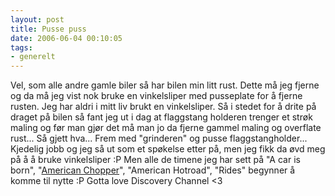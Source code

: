 ```yaml
---
layout: post
title: Pusse puss
date: 2006-06-04 00:10:05
tags: 
- generelt
---
```

Vel, som alle andre gamle biler så har bilen min litt rust. Dette må jeg fjerne og da må jeg vist nok bruke en vinkelsliper med pusseplate for å fjerne rusten. Jeg har aldri i mitt liv brukt en vinkelsliper. Så i stedet for å drite på draget på bilen så fant jeg ut i dag at flaggstang holderen trenger et strøk maling og før man gjør det må man jo da fjerne gammel maling og overflate rust... Så gjett hva... Frem med "grinderen" og pusse flaggstangholder... Kjedelig jobb og jeg så ut som et spøkelse etter på, men jeg fikk da øvd meg på å å bruke vinkelsliper :P Men alle de timene jeg har sett på "A car is born", "<a href="http://en.wikipedia.org/wiki/American_Chopper">American Chopper</a>", "American Hotroad", "Rides" begynner å komme til nytte :P Gotta love Discovery Channel &lt;3
